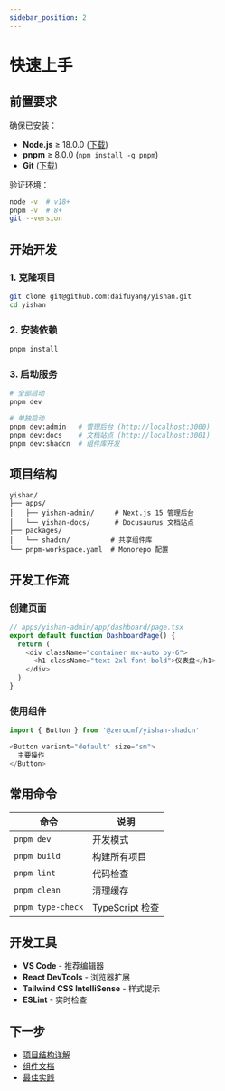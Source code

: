 ```yaml
---
sidebar_position: 2
---
```


# 快速上手

## 前置要求

确保已安装：
- **Node.js** ≥ 18.0.0 ([下载](https://nodejs.org/))
- **pnpm** ≥ 8.0.0 (`npm install -g pnpm`)
- **Git** ([下载](https://git-scm.com/))

验证环境：
```bash
node -v  # v18+
pnpm -v  # 8+
git --version
```

## 开始开发

### 1. 克隆项目
```bash
git clone git@github.com:daifuyang/yishan.git
cd yishan
```

### 2. 安装依赖
```bash
pnpm install
```

### 3. 启动服务
```bash
# 全部启动
pnpm dev

# 单独启动
pnpm dev:admin   # 管理后台 (http://localhost:3000)
pnpm dev:docs    # 文档站点 (http://localhost:3001)
pnpm dev:shadcn  # 组件库开发
```

## 项目结构

```
yishan/
├── apps/
│   ├── yishan-admin/     # Next.js 15 管理后台
│   └── yishan-docs/      # Docusaurus 文档站点
├── packages/
│   └── shadcn/          # 共享组件库
└── pnpm-workspace.yaml  # Monorepo 配置
```

## 开发工作流

### 创建页面
```typescript
// apps/yishan-admin/app/dashboard/page.tsx
export default function DashboardPage() {
  return (
    <div className="container mx-auto py-6">
      <h1 className="text-2xl font-bold">仪表盘</h1>
    </div>
  )
}
```

### 使用组件
```typescript
import { Button } from '@zerocmf/yishan-shadcn'

<Button variant="default" size="sm">
  主要操作
</Button>
```

## 常用命令

| 命令 | 说明 |
|---|---|
| `pnpm dev` | 开发模式 |
| `pnpm build` | 构建所有项目 |
| `pnpm lint` | 代码检查 |
| `pnpm clean` | 清理缓存 |
| `pnpm type-check` | TypeScript 检查 |

## 开发工具

- **VS Code** - 推荐编辑器
- **React DevTools** - 浏览器扩展
- **Tailwind CSS IntelliSense** - 样式提示
- **ESLint** - 实时检查

## 下一步

- [项目结构详解](/docs/guide/project-structure)
- [组件文档](/docs/components/button)
- [最佳实践](/docs/guide/best-practices)